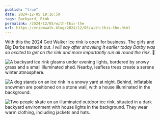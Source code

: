 ```yaml
---
publish: "true"
date: 2024-12-05 19:16:50
tags: Backyard, Rink
permalink: /2024/12/05/with-this-the
url: https://ericmwalk.blog/2024/12/05/with-this-the.html
---
```


With this the 2024 Gott Walker Ice rink is open for business. The girls and Big Darbs tested it out. *I will say after shoveling it earlier today Darby was so excited to get on the rink and more importantly run all round the rink.* 🏒

![A backyard ice rink gleams under evening lights, bordered by snowy grass and a small illuminated shed. Nearby, leafless trees create a serene winter atmosphere.](https://ericmwalk.blog/uploads/2024/img-1128.jpeg)

![A dog stands on an ice rink in a snowy yard at night. Behind, inflatable snowmen are positioned on a stone wall, with a house illuminated in the background.](https://ericmwalk.blog/uploads/2024/img-1134.jpeg)

![Two people skate on an illuminated outdoor ice rink, situated in a dark backyard environment with house lights in the background. They wear warm clothing, including jackets and hats.](https://ericmwalk.blog/uploads/2024/img-1139.jpeg)